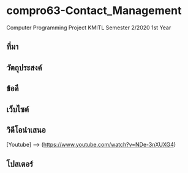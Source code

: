 
# compro63-Contact_Management
Computer Programming Project KMITL Semester 2/2020 1st Year
## ที่มา
## วัตถุประสงค์
## ข้อดี
## เว็บไซต์

## วิดีโอนำเสนอ
[Youtube] --> (https://www.youtube.com/watch?v=NDe-3nXUXG4)
## โปสเตอร์
